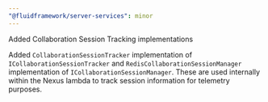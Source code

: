 ```yaml
---
"@fluidframework/server-services": minor
---
```


Added Collaboration Session Tracking implementations

Added `CollaborationSessionTracker` implementation of `ICollaborationSessionTracker` and `RedisCollaborationSessionManager` implementation of `ICollaborationSessionManager`. These are used internally within the Nexus lambda to track session information for telemetry purposes.
